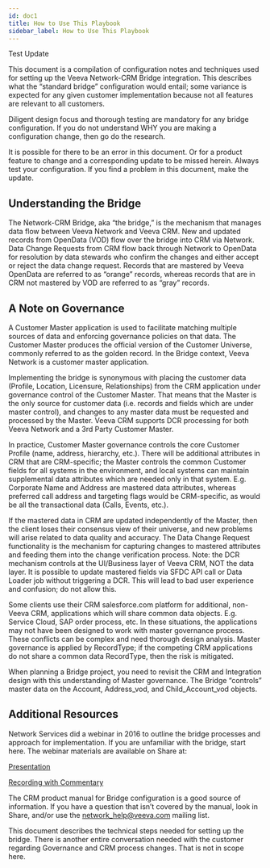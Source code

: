 ```yaml
---
id: doc1
title: How to Use This Playbook
sidebar_label: How to Use This Playbook
---
```


Test Update

This document is a compilation of configuration notes and techniques used for setting up the Veeva Network-CRM Bridge integration. This describes what the “standard bridge” configuration would entail; some variance is expected for any given customer implementation because not all features are relevant to all customers.

Diligent design focus and thorough testing are mandatory for any bridge configuration. If you do not understand WHY you are making a configuration change, then go do the research.

It is possible for there to be an error in this document.  Or for a product feature to change and a corresponding update to be missed herein.  Always test your configuration.  If you find a problem in this document, make the update.


## Understanding the Bridge

The Network-CRM Bridge, aka “the bridge,” is the mechanism that manages data flow between Veeva Network and Veeva CRM.  New and updated records from OpenData (VOD) flow over the bridge into CRM via Network.  Data Change Requests from CRM flow back through Network to OpenData for resolution by data stewards who confirm the changes and either accept or reject the data change request. Records that are mastered by Veeva OpenData are referred to as “orange” records, whereas records that are in CRM not mastered by VOD are referred to as “gray” records.

## A Note on Governance

A Customer Master application is used to facilitate matching multiple sources of data and enforcing governance policies on that data. The Customer Master produces the official version of the Customer Universe, commonly referred to as the golden record.  In the Bridge context, Veeva Network is a customer master application.

Implementing the bridge is synonymous with placing the customer data (Profile, Location, Licensure, Relationships) from the CRM application under governance control of the Customer Master.  That means that the Master is the only source for customer data (i.e. records and fields which are under master control), and changes to any master data must be requested and processed by the Master.  Veeva CRM supports DCR processing for both Veeva Network and a 3rd Party Customer Master.

In practice, Customer Master governance controls the core Customer Profile (name, address, hierarchy, etc.).  There will be additional attributes in CRM that are CRM-specific; the Master controls the common Customer fields for all systems in the environment, and local systems can maintain supplemental data attributes which are needed only in that system.  E.g. Corporate Name and Address are mastered data attributes, whereas preferred call address and targeting flags would be CRM-specific, as would be all the transactional data (Calls, Events, etc.).  

If the mastered data in CRM are updated independently of the Master, then the client loses their consensus view of their universe, and new problems will arise related to data quality and accuracy.  The Data Change Request functionality is the mechanism for capturing changes to mastered attributes and feeding them into the change verification process.  Note: the DCR mechanism controls at the UI/Business layer of Veeva CRM, NOT the data layer.  It is possible to update mastered fields via SFDC API call or Data Loader job without triggering a DCR.  This will lead to bad user experience and confusion; do not allow this.

Some clients use their CRM salesforce.com platform for additional, non-Veeva CRM, applications which will share common data objects.  E.g. Service Cloud, SAP order process, etc.  In these situations, the applications may not have been designed to work with master governance process. These conflicts can be complex and need thorough design analysis.  Master governance is applied by RecordType; if the competing CRM applications do not share a common data RecordType, then the risk is mitigated.

When planning a Bridge project, you need to revisit the CRM and Integration design with this understanding of Master governance. The Bridge “controls” master data on the Account, Address_vod, and Child_Account_vod objects. 

## Additional Resources

Network Services did a webinar in 2016 to outline the bridge processes and approach for implementation.  If you are unfamiliar with the bridge, start here.  The webinar materials are available on Share at:

[Presentation](https://veeva.veevashare.com/0314269f99c00000)

[Recording with Commentary](https://veeva.veevashare.com/031268e529c00000/)

The CRM product manual for Bridge configuration is a good source of information.  If you have a question that isn’t covered by the manual, look in Share, and/or use the network_help@veeva.com mailing list.

This document describes the technical steps needed for setting up the bridge.  There is another entire conversation needed with the customer regarding Governance and CRM process changes.  That is not in scope here.
